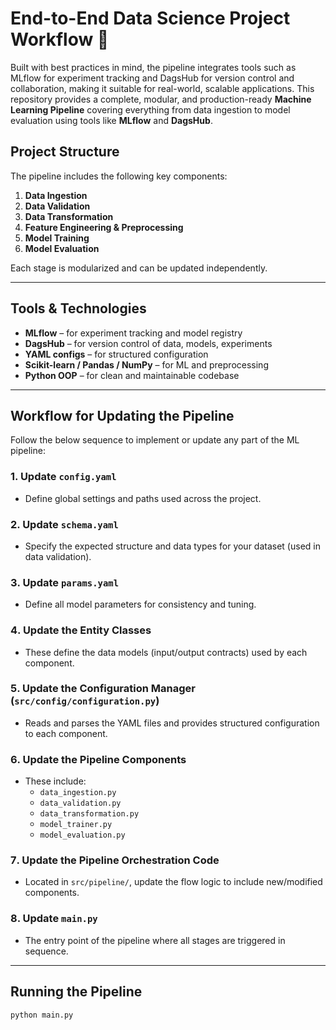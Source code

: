 # End-to-End Data Science Project Workflow 🚀

Built with best practices in mind, the pipeline integrates tools such as MLflow for experiment tracking and DagsHub for version control and collaboration, making it suitable for real-world, scalable applications.
This repository provides a complete, modular, and production-ready **Machine Learning Pipeline** covering everything from data ingestion to model evaluation using tools like **MLflow** and **DagsHub**.

## Project Structure

The pipeline includes the following key components:

1. **Data Ingestion**
2. **Data Validation**
3. **Data Transformation**
4. **Feature Engineering & Preprocessing**
5. **Model Training**
6. **Model Evaluation**

Each stage is modularized and can be updated independently.

---

## Tools & Technologies

- **MLflow** – for experiment tracking and model registry
- **DagsHub** – for version control of data, models, experiments
- **YAML configs** – for structured configuration
- **Scikit-learn / Pandas / NumPy** – for ML and preprocessing
- **Python OOP** – for clean and maintainable codebase

---

## Workflow for Updating the Pipeline

Follow the below sequence to implement or update any part of the ML pipeline:

### 1️. Update `config.yaml`
- Define global settings and paths used across the project.

### 2. Update `schema.yaml`
- Specify the expected structure and data types for your dataset (used in data validation).

### 3️. Update `params.yaml`
- Define all model parameters for consistency and tuning.

### 4️. Update the **Entity Classes**
- These define the data models (input/output contracts) used by each component.

### 5️. Update the **Configuration Manager** (`src/config/configuration.py`)
- Reads and parses the YAML files and provides structured configuration to each component.

### 6️. Update the **Pipeline Components**
- These include:
  - `data_ingestion.py`
  - `data_validation.py`
  - `data_transformation.py`
  - `model_trainer.py`
  - `model_evaluation.py`

### 7️. Update the **Pipeline Orchestration Code**
- Located in `src/pipeline/`, update the flow logic to include new/modified components.

### 8️. Update `main.py`
- The entry point of the pipeline where all stages are triggered in sequence.

---

## Running the Pipeline

```bash
python main.py
